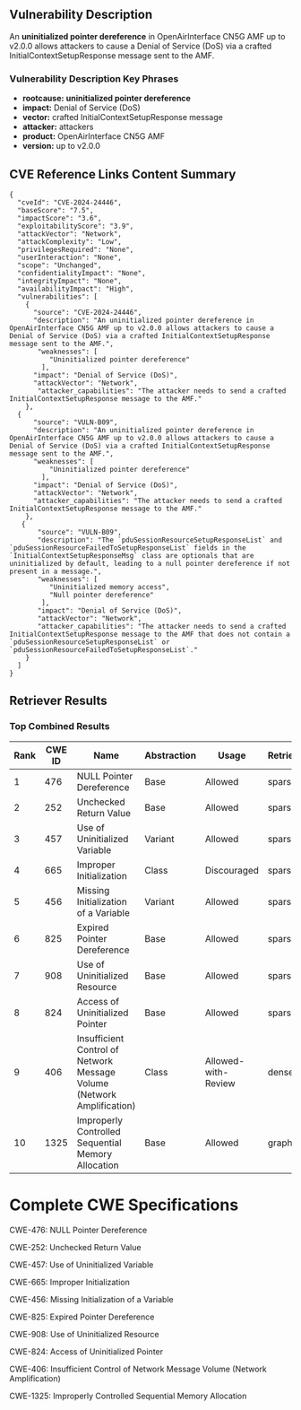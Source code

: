 ## Vulnerability Description
An **uninitialized pointer dereference** in OpenAirInterface CN5G AMF up to v2.0.0 allows attackers to cause a Denial of Service (DoS) via a crafted InitialContextSetupResponse message sent to the AMF.

### Vulnerability Description Key Phrases
- **rootcause:** **uninitialized pointer dereference**
- **impact:** Denial of Service (DoS)
- **vector:** crafted InitialContextSetupResponse message
- **attacker:** attackers
- **product:** OpenAirInterface CN5G AMF
- **version:** up to v2.0.0

## CVE Reference Links Content Summary
```
{
  "cveId": "CVE-2024-24446",
  "baseScore": "7.5",
  "impactScore": "3.6",
  "exploitabilityScore": "3.9",
  "attackVector": "Network",
  "attackComplexity": "Low",
  "privilegesRequired": "None",
  "userInteraction": "None",
  "scope": "Unchanged",
  "confidentialityImpact": "None",
  "integrityImpact": "None",
  "availabilityImpact": "High",
  "vulnerabilities": [
    {
      "source": "CVE-2024-24446",
      "description": "An uninitialized pointer dereference in OpenAirInterface CN5G AMF up to v2.0.0 allows attackers to cause a Denial of Service (DoS) via a crafted InitialContextSetupResponse message sent to the AMF.",
       "weaknesses": [
          "Uninitialized pointer dereference"
        ],
      "impact": "Denial of Service (DoS)",
      "attackVector": "Network",
       "attacker_capabilities": "The attacker needs to send a crafted InitialContextSetupResponse message to the AMF."
    },
  {
      "source": "VULN-B09",
      "description": "An uninitialized pointer dereference in OpenAirInterface CN5G AMF up to v2.0.0 allows attackers to cause a Denial of Service (DoS) via a crafted InitialContextSetupResponse message sent to the AMF.",
      "weaknesses": [
          "Uninitialized pointer dereference"
        ],
      "impact": "Denial of Service (DoS)",
      "attackVector": "Network",
      "attacker_capabilities": "The attacker needs to send a crafted InitialContextSetupResponse message to the AMF."
    },
   {
       "source": "VULN-B09",
       "description": "The `pduSessionResourceSetupResponseList` and `pduSessionResourceFailedToSetupResponseList` fields in the `InitialContextSetupResponseMsg` class are optionals that are uninitialized by default, leading to a null pointer dereference if not present in a message.",
       "weaknesses": [
          "Uninitialized memory access",
          "Null pointer dereference"
        ],
       "impact": "Denial of Service (DoS)",
       "attackVector": "Network",
       "attacker_capabilities": "The attacker needs to send a crafted InitialContextSetupResponse message to the AMF that does not contain a `pduSessionResourceSetupResponseList` or `pduSessionResourceFailedToSetupResponseList`."
    }
  ]
}
```

## Retriever Results

### Top Combined Results

| Rank | CWE ID | Name | Abstraction | Usage  | Retrievers | Individual Scores |
|------|--------|------|-------------|-------|------------|-------------------|
| 1 | 476 | NULL Pointer Dereference | Base | Allowed | sparse | 0.265 |
| 2 | 252 | Unchecked Return Value | Base | Allowed | sparse | 0.242 |
| 3 | 457 | Use of Uninitialized Variable | Variant | Allowed | sparse | 0.232 |
| 4 | 665 | Improper Initialization | Class | Discouraged | sparse | 0.232 |
| 5 | 456 | Missing Initialization of a Variable | Variant | Allowed | sparse | 0.229 |
| 6 | 825 | Expired Pointer Dereference | Base | Allowed | sparse | 0.218 |
| 7 | 908 | Use of Uninitialized Resource | Base | Allowed | sparse | 0.216 |
| 8 | 824 | Access of Uninitialized Pointer | Base | Allowed | sparse | 0.215 |
| 9 | 406 | Insufficient Control of Network Message Volume (Network Amplification) | Class | Allowed-with-Review | dense | 0.556 |
| 10 | 1325 | Improperly Controlled Sequential Memory Allocation | Base | Allowed | graph | 0.003 |



# Complete CWE Specifications

CWE-476: NULL Pointer Dereference

CWE-252: Unchecked Return Value

CWE-457: Use of Uninitialized Variable

CWE-665: Improper Initialization

CWE-456: Missing Initialization of a Variable

CWE-825: Expired Pointer Dereference

CWE-908: Use of Uninitialized Resource

CWE-824: Access of Uninitialized Pointer

CWE-406: Insufficient Control of Network Message Volume (Network Amplification)

CWE-1325: Improperly Controlled Sequential Memory Allocation